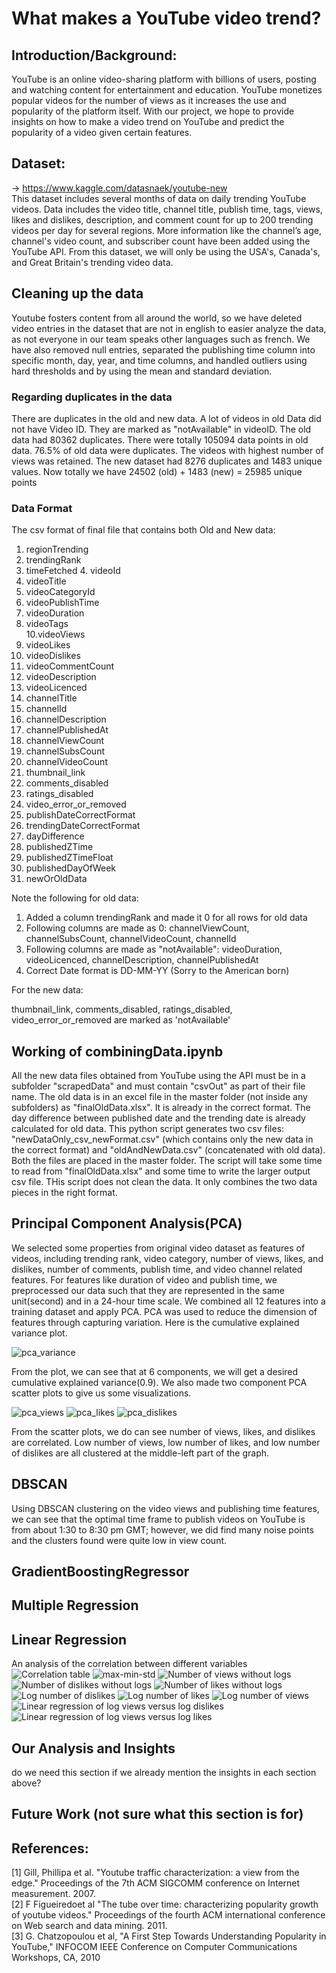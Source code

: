 # What makes a YouTube video trend?

## Introduction/Background:
YouTube is an online video-sharing platform with billions of users, posting and watching content for entertainment and education. YouTube monetizes popular videos for the number of views as it increases the use and popularity of the platform itself. With our project, we hope to provide insights on how to make a video trend on YouTube and predict the popularity of a video given certain features. 


## Dataset: 
-> https://www.kaggle.com/datasnaek/youtube-new <br/>
This dataset includes several months of data on daily trending YouTube videos. Data includes the video title, channel title, publish time, tags, views, likes and dislikes, description, and comment count for up to 200 trending videos per day for several regions. More information like the channel’s age, channel's video count, and subscriber count have been added using the YouTube API. From this dataset, we will only be using the USA's, Canada's, and Great Britain's trending video data. 


## Cleaning up the data
Youtube fosters content from all around the world, so we have deleted video entries in the dataset that are not in english to easier analyze the data, as not everyone in our team speaks other languages such as french. We have also removed null entries, separated the publishing time column into specific month, day, year, and time columns, and handled outliers using hard thresholds and by using the mean and standard deviation. 

### Regarding duplicates in the data
There are duplicates in the old and new data. A lot of videos in old Data did not have Video ID. They are marked as "notAvailable" in videoID. The old data had 80362 duplicates. There were totally 105094 data points in old data. 76.5% of old data were duplicates. The videos with highest number of views was retained. The new dataset had 8276 duplicates and 1483 unique values. Now totally we have 24502 (old) + 1483 (new) = 25985 unique points

### Data Format
The csv format of final file that contains both Old and New data:

1. regionTrending	
2. trendingRank	
3. timeFetched	4. videoId	
5. videoTitle	
6. videoCategoryId	
7. videoPublishTime	
8. videoDuration	
9. videoTags	
10.videoViews	
11. videoLikes	
12. videoDislikes	
13. videoCommentCount	
14. videoDescription	
15. videoLicenced	
16. channelTitle	
17. channelId	
18. channelDescription	
19. channelPublishedAt	
20. channelViewCount	
21. channelSubsCount	
22. channelVideoCount	
23. thumbnail_link	
24. comments_disabled	
25. ratings_disabled	
26. video_error_or_removed	
27. publishDateCorrectFormat	
28. trendingDateCorrectFormat	
29. dayDifference 
30. publishedZTime 
31. publishedZTimeFloat	
32. publishedDayOfWeek	
33. newOrOldData

  
Note the following for old data:
1. Added a column trendingRank and made it 0 for all rows for old data
2. Following columns are made as 0: channelViewCount, channelSubsCount, channelVideoCount, channelId
3. Following columns are made as "notAvailable": videoDuration, videoLicenced, channelDescription, channelPublishedAt
4. Correct Date format is DD-MM-YY (Sorry to the American born)

For the new data:

thumbnail_link, comments_disabled, ratings_disabled, video_error_or_removed are marked as 'notAvailable'

## Working of combiningData.ipynb

All the new data files obtained from YouTube using the API must be in a subfolder "scrapedData\" and must contain "csvOut" as part of their file name. The old data is in an excel file in the master folder (not inside any subfolders) as "finalOldData.xlsx". It is already in the correct format. The day difference between published date and the trending date is already calculated for old data. This python script generates two csv files: "newDataOnly_csv_newFormat.csv" (which contains only the new data in the correct format) and "oldAndNewData.csv" (concatenated with old data). Both the files are placed in the master folder. The script will take some time to read from "finalOldData.xlsx" and some time to write the larger output csv file. THis script does not clean the data. It only combines the two data pieces in the right format.


## Principal Component Analysis(PCA)
We selected some properties from original video dataset as features of videos, including trending rank, video category, number of views, likes, and dislikes, number of comments, publish time, and video channel related features. For features like duration of video and publish time, we preprocessed our data such that they are represented in the same unit(second) and in a 24-hour time scale.
We combined all 12 features into a training dataset and apply PCA. PCA was used to reduce the dimension of features through capturing variation. Here is the cumulative explained variance plot. 

![pca_variance](https://github.com/shyam100v/cs4641Project/blob/master/image/pca_variance.PNG)

From the plot, we can see that at 6 components, we will get a desired cumulative explained variance(0.9). We also made two component PCA scatter plots to give us some visualizations.

![pca_views](https://github.com/shyam100v/cs4641Project/blob/master/image/pca_views.PNG)
![pca_likes](https://github.com/shyam100v/cs4641Project/blob/master/image/pca_likes.PNG)
![pca_dislikes](https://github.com/shyam100v/cs4641Project/blob/master/image/pca_dislikes.PNG)

From the scatter plots, we do can see number of views, likes, and dislikes are correlated. Low number of views, low number of likes, and low number of dislikes are all clustered at the middle-left part of the graph.

## DBSCAN
Using DBSCAN clustering on the video views and publishing time features, we can see that the optimal time frame to publish videos on YouTube is from about 1:30 to 8:30 pm GMT; however, we did find many noise points and the clusters found were quite low in view count. 


## GradientBoostingRegressor


## Multiple Regression


## Linear Regression
An analysis of the correlation between different variables 
![Correlation table](https://github.com/shyam100v/cs4641Project/blob/master/image/Correlation%20table.PNG)
![max-min-std](https://github.com/shyam100v/cs4641Project/blob/master/image/max-min-std.PNG)
![Number of views without logs](https://github.com/shyam100v/cs4641Project/blob/master/image/Number%20of%20views%20without%20logs.PNG)
![Number of dislikes without logs](https://github.com/shyam100v/cs4641Project/blob/master/image/Number%20of%20dislikes%20without%20logs.PNG)
![Number of likes without logs](https://github.com/shyam100v/cs4641Project/blob/master/image/Number%20of%20likes%20without%20logs.PNG)
![Log number of dislikes](https://github.com/shyam100v/cs4641Project/blob/master/image/Log%20number%20of%20dislikes.PNG)
![Log number of likes](https://github.com/shyam100v/cs4641Project/blob/master/image/Log%20number%20of%20likes.PNG)
![Log number of views](https://github.com/shyam100v/cs4641Project/blob/master/image/Log%20number%20of%20views.PNG)
![Linear regression of log views versus log dislikes](https://github.com/shyam100v/cs4641Project/blob/master/image/Linear%20regression%20of%20log%20views%20versus%20log%20dislikes.PNG)
![Linear regression of log views versus log likes](https://github.com/shyam100v/cs4641Project/blob/master/image/Linear%20regression%20of%20log%20views%20versus%20log%20likes.PNG)


## Our Analysis and Insights
 do we need this section if we already mention the insights in each section above?

## Future Work (not sure what this section is for)

## References:
[1] Gill, Phillipa et al. "Youtube traffic characterization: a view from the edge." Proceedings of the 7th ACM SIGCOMM conference on Internet measurement. 2007. <br/>
[2] F Figueiredoet al "The tube over time: characterizing popularity growth of youtube videos." Proceedings of the fourth ACM international conference on Web search and data mining. 2011.<br/>
[3] G. Chatzopoulou et al, "A First Step Towards Understanding Popularity in YouTube," INFOCOM IEEE Conference on Computer Communications Workshops, CA, 2010 <br/>




